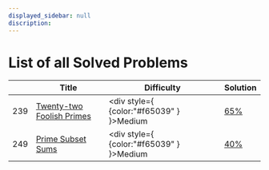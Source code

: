 ```yaml
---
displayed_sidebar: null
discription: 
---
```


# List of all Solved Problems


|  | Title     | Difficulty | Solution |
| ----------- | ----------- | ----------- | ----------- |
| 239 | [Twenty-two Foolish Primes](https://www.hackerrank.com/contests/projecteuler/challenges/euler239/problem) | <div style={ {color:"#f65039" } }>Medium</div> | [65%](/docs/Problems/ProjectEuler/239) |
| 249 | [Prime Subset Sums](https://www.hackerrank.com/contests/projecteuler/challenges/euler249/problem?isFullScreen=false) | <div style={ {color:"#f65039" } }>Medium</div> | [40%](/docs/Problems/ProjectEuler/239) |